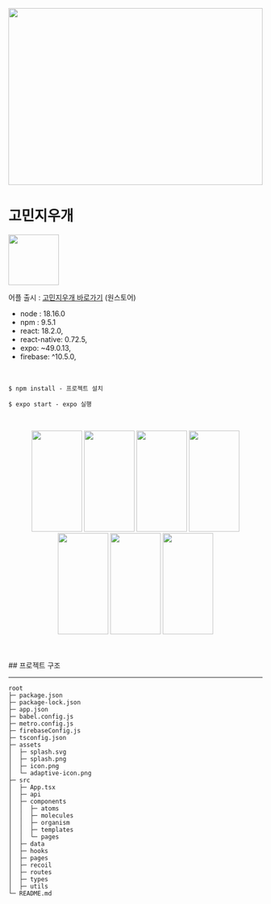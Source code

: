 <center>

<img
    src="https://github.com/gwanhun1/mini/assets/110619143/525d92f9-7248-4a34-9739-7c9e9fb2b36f"
    width="100%"
    height="350"
  /> </center>

<h1> 고민지우개 </h1>

<img
    src="https://github.com/gwanhun1/mini/assets/110619143/120d9585-c2b8-4bcd-9df3-3e27ddf3bca1"
    width="100"
    height="100"
  />

어플 출시 : [고민지우개 바로가기](https://m.onestore.co.kr/mobilepoc/apps/appsDetail.omp?prodId=0000772270 "원스토어 '고민지우개' 출시 🎉") (원스토어)

- node : 18.16.0
- npm : 9.5.1
- react: 18.2.0,
- react-native: 0.72.5,
- expo: ~49.0.13,
- firebase: ^10.5.0,

<br />

```
$ npm install - 프로젝트 설치

$ expo start - expo 실행
```

<br />

<center>

<img
    src="https://github.com/gwanhun1/mini/assets/110619143/e542ea9a-7142-46c0-952b-9221062d6149"
    width="100"
    height="200"
  /> <img
    src="https://github.com/gwanhun1/mini/assets/110619143/fb211adb-8bf2-4179-9e79-32f71a5fec55"
    width="100"
    height="200"
  /> <img
    src="https://github.com/gwanhun1/mini/assets/110619143/af2421a3-ac67-4f5d-ac6f-04c6a7a54276"
    width="100"
    height="200"
  /> <img
    src="https://github.com/gwanhun1/mini/assets/110619143/caee2c64-4662-454f-9d58-ba73b06d926b"
    width="100"
    height="200"
  /> <img
    src="https://github.com/gwanhun1/mini/assets/110619143/da62ad42-ae18-4918-9bad-be9d92054593"
    width="100"
    height="200"
  /> <img
    src="https://github.com/gwanhun1/mini/assets/110619143/a62870e9-3216-4daf-9e73-fb4f898958bb"
    width="100"
    height="200"
  /> <img
    src="https://github.com/gwanhun1/mini/assets/110619143/36974458-0e33-416f-96c2-7a1334f2de15"
    width="100"
    height="200"
  />

</center>
<br /><br />
## 프로젝트 구조

---

```
root
├─ package.json
├─ package-lock.json
├─ app.json
├─ babel.config.js
├─ metro.config.js
├─ firebaseConfig.js
├─ tsconfig.json
├─ assets
│  ├─ splash.svg
│  ├─ splash.png
│  ├─ icon.png
│  └─ adaptive-icon.png
├─ src
│  ├─ App.tsx
│  ├─ api
│  ├─ components
│  │  ├─ atoms
│  │  ├─ molecules
│  │  ├─ organism
│  │  ├─ templates
│  │  └─ pages
│  ├─ data
│  ├─ hooks
│  ├─ pages
│  ├─ recoil
│  ├─ routes
│  ├─ types
│  ├─ utils
└─ README.md
```

<br />
